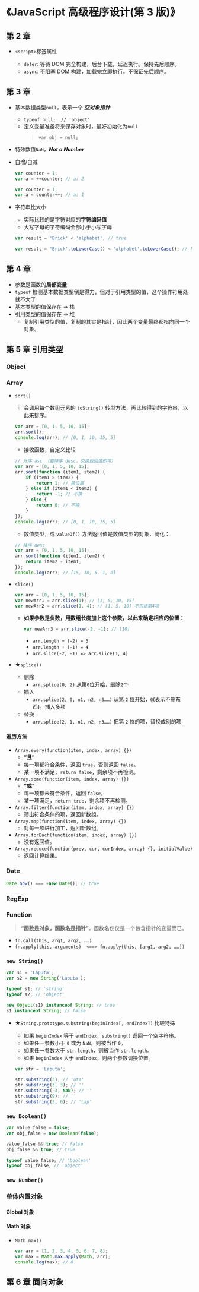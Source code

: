 # 《JavaScript 高级程序设计(第 3 版)》

## 第 2 章

-   `<script>`标签属性

    -   `defer`: 等待 DOM 完全构建，后台下载，延迟执行。保持先后顺序。
    -   `async`: 不阻塞 DOM 构建，加载完立即执行。不保证先后顺序。

## 第 3 章

-   基本数据类型`null`，表示一个 **_空对象指针_**
    -   `typeof null;  // 'object'`
    -   定义变量准备将来保存对象时，最好初始化为`null`
        > `var obj = null;`
-   特殊数值`NaN`，**_Not a Number_**

-   自增/自减

    ```javascript
    var counter = 1;
    var a = ++counter; // a: 2
    ```

    ```javascript
    var counter = 1;
    var a = counter++; // a: 1
    ```

-   字符串比大小
    -   实际比较的是字符对应的**字符编码值**
    -   大写字母的字符编码全部小于小写字母
    ```javascript
    var result = 'Brick' < 'alphabet'; // true
    ```
    ```javascript
    var result = 'Brick'.toLowerCase() < 'alphabet'.toLowerCase(); // false
    ```

## 第 4 章

-   参数是函数的**局部变量**
-   `typeof` 检测基本数据类型倒是得力，但对于引用类型的值，这个操作符用处就不大了
-   基本类型的值保存在 => 栈
-   引用类型的值保存在 => 堆
    -   复制引用类型的值，复制的其实是指针，因此两个变量最终都指向同一个对象。

## 第 5 章 引用类型

### Object

### Array

-   `sort()`

    -   会调用每个数组元素的 `toString()` 转型方法，再比较得到的字符串，以此来排序。

    ```javascript
    var arr = [0, 1, 5, 10, 15];
    arr.sort();
    console.log(arr); // [0, 1, 10, 15, 5]
    ```

    -   接收函数，自定义比较

    ```javascript
    // 升序 asc （要降序 desc，交换返回值即可）
    var arr = [0, 1, 5, 10, 15];
    arr.sort(function (item1, item2) {
        if (item1 > item2) {
            return 1; // 换位置
        } else if (item1 < item2) {
            return -1; // 不换
        } else {
            return 0; // 不换
        }
    });
    console.log(arr); // [0, 1, 10, 15, 5]
    ```

    -   数值类型，或 `valueOf()` 方法返回值是数值类型的对象，简化：

    ```javascript
    // 降序 desc
    var arr = [0, 1, 5, 10, 15];
    arr.sort(function (item1, item2) {
        return item2 - item1;
    });
    console.log(arr); // [15, 10, 5, 1, 0]
    ```

-   `slice()`

    ```javascript
    var arr = [0, 1, 5, 10, 15];
    var newArr1 = arr.slice(1); // [1, 5, 10, 15]
    var newArr2 = arr.slice(1, 4); // [1, 5, 10] 不包括第4项
    ```

    -   **如果参数是负数，用数组长度加上这个参数，以此来确定相应的位置：**
        ```javascript
        var newArr3 = arr.slice(-2, -1); // [10]
        ```
        -   `arr.length + (-2) = 3`
        -   `arr.length + (-1) = 4`
        -   `arr.slice(-2, -1) => arr.slice(3, 4)`

-   ★`splice()`
    -   删除
        -   `arr.splice(0, 2)` 从第`0`位开始，删除`2`个
    -   插入
        -   `arr.splice(2, 0, n1, n2, n3……)` 从第 `2` 位开始，`0`(表示不删东西)，插入多项
    -   替换
        -   `arr.splice(2, 1, n1, n2, n3……)` 把第 `2` 位的项，替换成别的项

#### 遍历方法

-   `Array.every(function(item, index, array) {})`
    -   **“且”**
    -   每一项都符合条件，返回 `true`，否则返回 `false`。
    -   某一项不满足，`return false`，剩余项不再检测。
-   `Array.some(function(item, index, array) {})`
    -   **“或”**
    -   每一项都未符合条件，返回 `false`。
    -   某一项满足，`return true`，剩余项不再检测。
-   `Array.filter(function(item, index, array) {})`
    -   筛出符合条件的项，返回新数组。
-   `Array.map(function(item, index, array) {})`
    -   对每一项进行加工，返回新数组。
-   `Array.forEach(function(item, index, array) {})`
    -   没有返回值。
-   `Array.reduce(function(prev, cur, curIndex, array) {}, initialValue)`
    -   返回计算结果。

### Date

```javascript
Date.now() === +new Date(); // true
```

### RegExp

### Function

> **“函数是对象，函数名是指针”**，函数名仅仅是一个包含指针的变量而已。

-   `fn.call(this, arg1, arg2, ……)`
-   `fn.apply(this, arguments)  <==> fn.apply(this, [arg1, arg2, ……])`

### `new String()`

```javascript
var s1 = 'Laputa';
var s2 = new String('Laputa');

typeof s1; // 'string'
typeof s2; // 'object'

new Object(s1) instanceof String; // true
s1 instanceof String; // false
```

-   ★`String.prototype.substring(beginIndex[, endIndex])` 比较特殊

    -   如果 `beginIndex` 等于 `endIndex`，`substring()` 返回一个空字符串。
    -   如果任一参数小于 `0` 或为 `NaN`，则被当作 `0`。
    -   如果任一参数大于 `str.length`，则被当作 `str.length`。
    -   如果 `beginIndex` 大于 `endIndex`，则两个参数调换位置。

    ```javascript
    var str = 'Laputa';

    str.substring(3); // 'uta'
    str.substring(3, 3); // ''
    str.substring(-3, NaN); // ''
    str.substring(9); // ''
    str.substring(3, 0); // 'Lap'
    ```

### `new Boolean()`

```javascript
var value_false = false;
var obj_false = new Boolean(false);

value_false && true; // false
obj_false && true; // true

typeof value_false; // 'boolean'
typeof obj_false; // 'object'
```

### `new Number()`

### 单体内置对象

#### Global 对象

#### Math 对象

-   `Math.max()`
    ```javascript
    var arr = [1, 2, 3, 4, 5, 6, 7, 8];
    var max = Math.max.apply(Math, arr);
    console.log(max); // 8
    ```

## 第 6 章 面向对象
